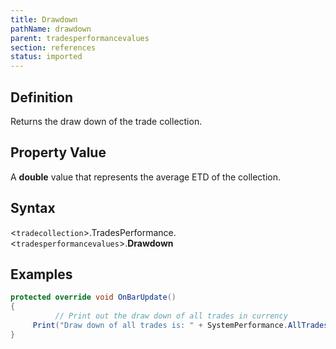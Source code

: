 ```yaml
---
title: Drawdown
pathName: drawdown
parent: tradesperformancevalues
section: references
status: imported
---
```


## Definition

Returns the draw down of the trade collection.

## Property Value

A **double** value that represents the average ETD of the collection.

## Syntax

<`tradecollection`>.TradesPerformance.<`tradesperformancevalues`>.**Drawdown**

## Examples

```csharp
protected override void OnBarUpdate()
{
          // Print out the draw down of all trades in currency
     Print("Draw down of all trades is: " + SystemPerformance.AllTrades.TradesPerformance.Currency.Drawdown);
}
```
